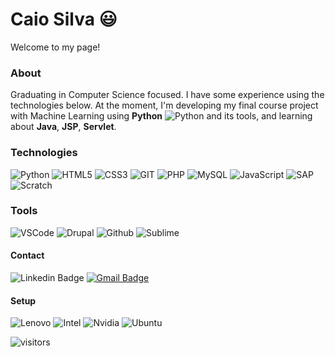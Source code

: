 # Caio Silva 😃
Welcome to my page!
### About 
Graduating in Computer Science focused. I have some experience using the technologies below. At the moment, I'm developing my final course project with Machine Learning using **Python** ![Python](https://img.shields.io/badge/-white?style=flat-square&logo=python&logoColor=3776AB) and its tools, and learning about **Java**, **JSP**, **Servlet**.

### Technologies
![Python](https://img.shields.io/badge/Python-3776AB?style=flat-square&logo=python&logoColor=white)
![HTML5](https://img.shields.io/badge/HTML-E34F26?style=flat-square&logo=html5&logoColor=white)
![CSS3](https://img.shields.io/badge/CSS-1572b6?style=flat-square&logo=css3&logoColor=white)
![GIT](https://img.shields.io/badge/GIT-F05032?style=flat-square&logo=git&logoColor=white)
![PHP](https://img.shields.io/badge/PHP-777BB4?style=flat-square&logo=PHP&logoColor=white)
![MySQL](https://img.shields.io/badge/MySQL-4479A1?style=flat-square&logo=mysql&logoColor=white)
![JavaScript](https://img.shields.io/badge/Javascript-010101?style=flat-square&logo=javascript&logoColor=white)
![SAP](https://img.shields.io/badge/FI--CA-0FAAFF?style=flat-square&logo=sap&logoColor=white)
![Scratch](https://img.shields.io/badge/Scratch-FF880F?style=flat-square&logo=scratch&logoColor=white)

### Tools
![VSCode](https://img.shields.io/badge/Visual_Studio_Code-007ACC?style=flat-square&logo=visual-studio-code&logoColor=white)
![Drupal](https://img.shields.io/badge/Drupal-0678BE?style=flat-square&logo=drupal)
![Github](https://img.shields.io/badge/Github-181717?style=flat-square&logo=github&logoColor=white)
![Sublime](https://img.shields.io/badge/Sublime_Text-FF9800?style=flat-square&logo=sublime-text&logoColor=white)

#### Contact
![Linkedin Badge](https://img.shields.io/badge/-caiosilvadossantos-blue?style=flat-square&logo=Linkedin&logoColor=white&link=https://www.linkedin.com/in/caiosilvadossantos/)
[![Gmail Badge](https://img.shields.io/badge/-caiocoisa@gmail.com-c14438?style=flat-square&logo=Gmail&logoColor=white&link=mailto:caiocoisa@gmail.com)](mailto:caiocoisa@gmail.com)
#### Setup
![Lenovo](https://img.shields.io/badge/Lenovo-E2231A?style=flat-square&logo=lenovo&logoColor=white)
![Intel](https://img.shields.io/badge/Core_i5-0071C5?style=flat-square&logo=intel&logoColor=white)
![Nvidia](https://img.shields.io/badge/Geforce-76B900?style=flat-square&logo=nvidia&logoColor=white)
![Ubuntu](https://img.shields.io/badge/Ubuntu-E95420?style=flat-square&logo=ubuntu&logoColor=white)


![visitors](https://visitor-badge.glitch.me/badge?page_id=caiocoisa.caiocoisa)
<!--
**caiocoisa/caiocoisa** is a ✨ _special_ ✨ repository because its `README.md` (this file) appears on your GitHub profile.

Here are some ideas to get you started:

- 🔭 I’m currently working on ...
- 🌱 I’m currently learning ...
- 👯 I’m looking to collaborate on ...
- 🤔 I’m looking for help with ...
- 💬 Ask me about ...
- 📫 How to reach me: ...
- 😄 Pronouns: ...
- ⚡ Fun fact: ...
-->
